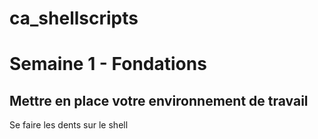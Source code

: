 # ca_shellscripts
# Semaine 1 - Fondations
## Mettre en place votre environnement de travail

Se faire les dents sur le shell

